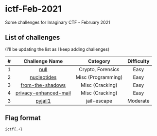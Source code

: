# ictf-Feb-2021

Some challenges for Imaginary CTF - February 2021


## List of challenges

(I'll be updating the list as I keep adding challenges)

| # | Challenge Name | Category | Difficulty |
|:-:|:--------------:|:--------:|:----------:|
| 1 | [null](../main/null/README.md) | Crypto, Forensics | Easy |
| 2 | [nucleotides](../main/nucleotides/README.md) | Misc (Programming) | Easy |
| 3 | [from-the-shadows](../main/from-the-shadows/README.md) | Misc (Cracking) | Easy
| 4 | [privacy-enhanced-mail](../main/privacy-enhanced-mail/README.md) | Misc (Cracking) | Easy |
| 3 | [pyjail1](../main/pyjail0/README.md) | jail-escape | Moderate |

## Flag format

`ictf{.+}`

